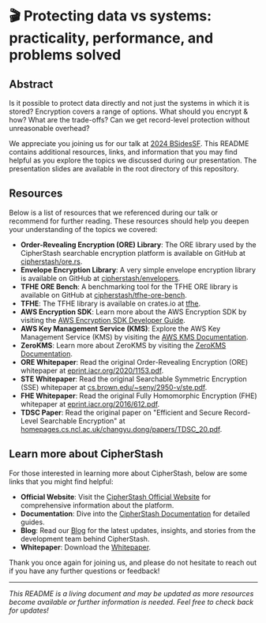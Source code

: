# 🎬 Protecting data vs systems: practicality, performance, and problems solved

## Abstract

Is it possible to protect data directly and not just the systems in which it is stored? Encryption covers a range of options. What should you encrypt & how? What are the trade-offs? Can we get record-level protection without unreasonable overhead?

We appreciate you joining us for our talk at [2024 BSidesSF](https://bsidessf.org/). This README contains additional resources, links, and information that you may find helpful as you explore the topics we discussed during our presentation. The presentation slides are available in the root directory of this repository.

## Resources

Below is a list of resources that we referenced during our talk or recommend for further reading. These resources should help you deepen your understanding of the topics we covered:

- **Order-Revealing Encryption (ORE) Library**: The ORE library used by the CipherStash searchable encryption platform is available on GitHub at [cipherstash/ore.rs](https://github.com/cipherstash/ore.rs).
- **Envelope Encryption Library**: A very simple envelope encryption library is available on GitHub at [cipherstash/envelopers](https://github.com/cipherstash/envelopers).
- **TFHE ORE Bench**: A benchmarking tool for the TFHE ORE library is available on GitHub at [cipherstash/tfhe-ore-bench](https://github.com/cipherstash/tfhe-ore-bench).
- **TFHE**: The TFHE library is available on crates.io at [tfhe](https://crates.io/crates/tfhe).
- **AWS Encryption SDK**: Learn more about the AWS Encryption SDK by visiting the [AWS Encryption SDK Developer Guide](https://docs.aws.amazon.com/encryption-sdk/latest/developer-guide/introduction.html).
- **AWS Key Management Service (KMS)**: Explore the AWS Key Management Service (KMS) by visiting the [AWS KMS Documentation](https://docs.aws.amazon.com/kms/).
- **ZeroKMS**: Learn more about ZeroKMS by visiting the [ZeroKMS Documentation](https://cipherstash.com/docs/concepts/zero-trust-key-management).
- **ORE Whitepaper**: Read the original Order-Revealing Encryption (ORE) whitepaper at [eprint.iacr.org/2020/1153.pdf](https://eprint.iacr.org/2020/1153.pdf).
- **STE Whitepaper**: Read the original Searchable Symmetric Encryption (SSE) whitepaper at [cs.brown.edu/~seny/2950-v/ste.pdf](https://cs.brown.edu/~seny/2950-v/ste.pdf).
- **FHE Whitepaper**: Read the original Fully Homomorphic Encryption (FHE) whitepaper at [eprint.iacr.org/2016/612.pdf](https://eprint.iacr.org/2016/612.pdf).
- **TDSC Paper**: Read the original paper on "Efficient and Secure Record-Level Searchable Encryption" at [homepages.cs.ncl.ac.uk/changyu.dong/papers/TDSC_20.pdf](http://homepages.cs.ncl.ac.uk/changyu.dong/papers/TDSC_20.pdf).

## Learn more about CipherStash

For those interested in learning more about CipherStash, below are some links that you might find helpful:

- **Official Website**: Visit the [CipherStash Official Website](https://cipherstash.com) for comprehensive information about the platform.
- **Documentation**: Dive into the [CipherStash Documentation](https://cipherstash.com/docs) for detailed guides.
- **Blog**: Read our [Blog](https://cipherstash.com/blog) for the latest updates, insights, and stories from the development team behind CipherStash.
- **Whitepaper**: Download the [Whitepaper](https://cipherstash.com/whitepaper).

Thank you once again for joining us, and please do not hesitate to reach out if you have any further questions or feedback!

---

*This README is a living document and may be updated as more resources become available or further information is needed. Feel free to check back for updates!*
